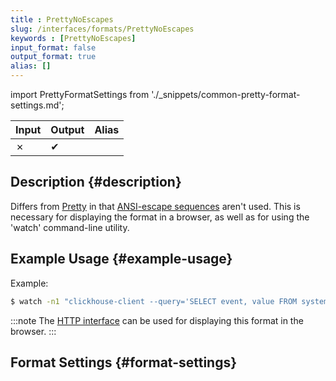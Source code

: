```yaml
---
title : PrettyNoEscapes
slug: /interfaces/formats/PrettyNoEscapes
keywords : [PrettyNoEscapes]
input_format: false
output_format: true
alias: []
---
```


import PrettyFormatSettings from './_snippets/common-pretty-format-settings.md';

| Input | Output  | Alias |
|-------|---------|-------|
| ✗     | ✔       |       |

## Description {#description}

Differs from [Pretty](/interfaces/formats/Pretty) in that [ANSI-escape sequences](http://en.wikipedia.org/wiki/ANSI_escape_code) aren't used. 
This is necessary for displaying the format in a browser, as well as for using the 'watch' command-line utility.

## Example Usage {#example-usage}

Example:

```bash
$ watch -n1 "clickhouse-client --query='SELECT event, value FROM system.events FORMAT PrettyCompactNoEscapes'"
```

:::note
The [HTTP interface](../../../interfaces/http.md) can be used for displaying this format in the browser.
:::

## Format Settings {#format-settings}

<PrettyFormatSettings/>